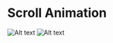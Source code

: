 # Scroll Animation
![Alt text](https://https://koddepo.com/i/chrome_4H5cpUBadY.png?raw=true "scrollanimation")
![Alt text](https://koddepo.com/i/chrome_etm2eUEk7b.png?raw=true "scrollanimation")
